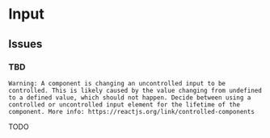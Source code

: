 # Input

<!--
https://github.com/openstatusHQ/openstatus/blob/main/packages/ui/src/components/input-with-addons.tsx
-->

## Issues

### TBD

```log
Warning: A component is changing an uncontrolled input to be controlled. This is likely caused by the value changing from undefined to a defined value, which should not happen. Decide between using a controlled or uncontrolled input element for the lifetime of the component. More info: https://reactjs.org/link/controlled-components
```

TODO
